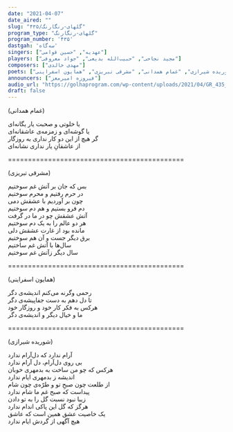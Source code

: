 ```yaml
---
date: "2021-04-07"
date_aired: ""
slug: "گلهای-رنگارنگ/۴۳۵"
program_type: "گلهای-رنگارنگ"
program_number: '۴۳۵'
dastgah: 'سه‌گاه'
singers: ["عهدیه", "حسین قوامی"]
players: ["مجید نجاحی", "حبیب‌الله بدیعی", "جواد معروفی"]
composers: ["مهدی خالدی"]
poets: ["شوریده شیرازی", "غمام همدانی", "مشرقی تبریزی", "همایون اسفراینی"]
announcers: ["فیروزه امیرمعز"]
audio_url: "https://golhaprogram.com/wp-content/uploads/2021/04/GR_435_Ahdieh_Ghavami.mp3"
draft: false
---
```


(غمام همدانی)  

یا خلوتی و صحبت یار یگانه‌ای  
یا گوشه‌ای و زمزمه‌ی عاشقانه‌ای  
گر هیچ از این دو کار نداری به روزگار  
از عاشقانِ یار نداری نشانه‌ای  

============================================  

(مشرقی تبریزی)  

بس که جان بر آتش غم سوختیم  
در حرم رفتیم و محرم سوختیم  
چون بر آوردیم با عشقش دمی  
دم فرو بستیم و هم دم سوختیم  
آتش عشقش چو در ما در گرفت  
هر دو عالم را به یک دم سوختیم  
مانده بود از غارت عشقش دلی  
برق دیگر جست و آن هم سوختیم  
سال‌ها با آتش غم ساختیم  
سال دیگر زآتش غم سوختیم  

============================================  

(همایون اسفراینی)  

رحمی وگرنه می‌کنم اندیشه‌ی دگر  
تا دل دهم به دست جفاپیشه‌ی دگر  
هرکس به فكر کار خود و روزگار خود  
ما و خیال دیگر و اندیشه‌ی دگر  

============================================  

(شوریده شیرازی)  

آرام ندارد که دل‌آرام ندارد  
بی روی دل‌آرام، دل آرام ندارد  
هرکس که چو من ساخت به بدمهری خوبان  
اندیشه ز بدمهری ایام ندارد  
از طلعت چون صبحِ تو و طرّه‌ی چون شام  
پیداست که صبح غم ما شام ندارد  
زیبا نبود نسبت گل را به تو دادن  
هرگز که گل این پاکی اندام ندارد  
یک خاصیت عشق همین است که عاشق  
هیچ آگهی از گردش ایام ندارد  
